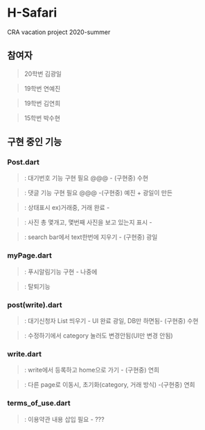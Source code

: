 # H-Safari
CRA vacation project 2020-summer

## 참여자

> 20학번 김광일

> 19학번 연예진

> 19학번 김연희

> 15학번 박수현

## 구현 중인 기능

### Post.dart
>: 대기번호 기능 구현 필요 @@@ - (구현중) 수현

>: 댓글 기능 구현 필요  @@@ -(구현중) 예진 + 광일이 만든

>: 상태표시 ex)거래중, 거래 완료 -

>: 사진 총 몇개고, 몇번째 사진을 보고 있는지 표시 -

>: search bar에서 text한번에 지우기 - (구현중) 광일

### myPage.dart
>: 푸시알림기능 구현 - 나중에

>: 탈퇴기능

### post(write).dart
>: 대기신청자 List 띄우기 - UI 완료 광일, DB만 하면됨- (구현중) 수현

>: 수정하기에서 category 눌러도 변경안됨(UI만 변경 안됨)

### write.dart
>: write에서 등록하고 home으로 가기 - (구현중) 연희

>: 다른 page로 이동시, 초기화(category, 거래 방식) -(구현중) 연희

### terms_of_use.dart 
>: 이용약관 내용 삽입 필요 - ???
